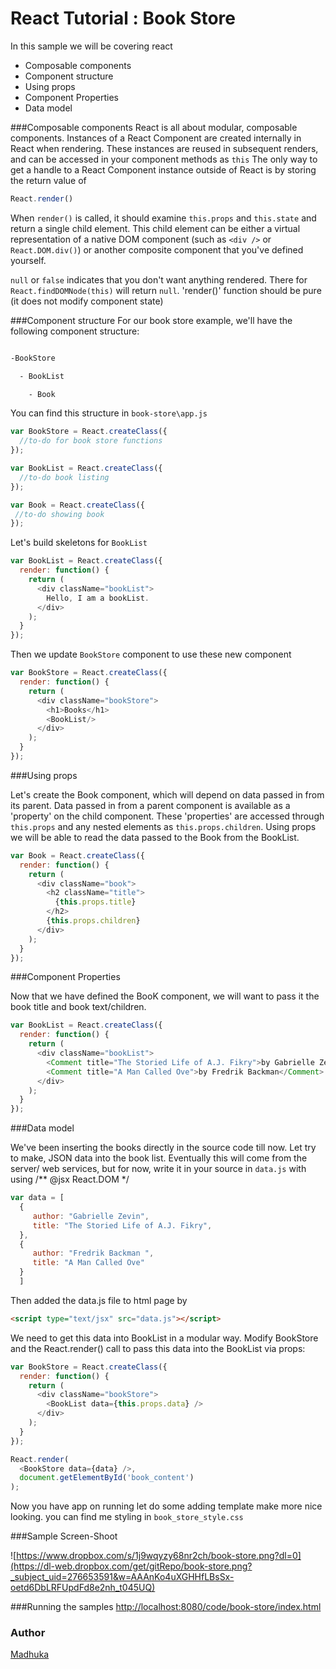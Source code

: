 # React Tutorial : Book Store
In this sample we will be covering react
  - Composable components
  - Component structure
  - Using props
  - Component Properties
  - Data model
  
###Composable components
React is all about modular, composable components.
Instances of a React Component are created internally in React when rendering. These instances are reused in subsequent renders, and can be accessed in your component methods as `this`
The only way to get a handle to a React Component instance outside of React is by storing the return value of 
```js
React.render()
```

When `render()` is called, it should examine `this.props` and `this.state` and return a single child element. This child element can be either a virtual representation of a native DOM component (such as `<div />` or `React.DOM.div()`) or another composite component that you've defined yourself.

`null` or `false` indicates that you don't want anything rendered. There for `React.findDOMNode(this)` will return `null`. 'render()' function should be pure (it does not modify component state)

###Component structure
For our book store example, we'll have the following component structure:


```sh

-BookStore

  - BookList

    - Book

```

You can find this structure in `book-store\app.js`

```js
var BookStore = React.createClass({
  //to-do for book store functions
});

var BookList = React.createClass({
  //to-do book listing
});

var Book = React.createClass({
 //to-do showing book 
});
```

Let's build skeletons for `BookList` 

```js
var BookList = React.createClass({
  render: function() {
    return (
      <div className="bookList">
        Hello, I am a bookList.
      </div>
    );
  }
});
```

Then we update `BookStore` component to use these new component

```js
var BookStore = React.createClass({
  render: function() {
    return (
      <div className="bookStore">
        <h1>Books</h1>
        <BookList/>
      </div>
    );
  }
});
```
###Using props

Let's create the Book component, which will depend on data passed in from its parent. Data passed in from a parent component is available as a 'property' on the child component. These 'properties' are accessed through `this.props` and any nested elements as `this.props.children`. Using props we will be able to read the data passed to the Book from the BookList. 

```js
var Book = React.createClass({
  render: function() {
    return (
      <div className="book">
        <h2 className="title">
          {this.props.title}
        </h2>
        {this.props.children}
      </div>
    );
  }
});
```

###Component Properties

Now that we have defined the BooK component, we will want to pass it the book title and book text/children.
```js
var BookList = React.createClass({
  render: function() {
    return (
      <div className="bookList">
        <Comment title="The Storied Life of A.J. Fikry">by Gabrielle Zevin</Comment>
        <Comment title="A Man Called Ove">by Fredrik Backman</Comment>
      </div>
    );
  }
});
```

###Data model

We've been inserting the books directly in the source code till now. Let try to make, JSON data into the book list. Eventually this will come from the server/ web services, but for now, write it in your source in `data.js` with  using /** @jsx React.DOM */ 

```js
var data = [
  {
     author: "Gabrielle Zevin", 
     title: "The Storied Life of A.J. Fikry",
  },
  {
     author: "Fredrik Backman ", 
     title: "A Man Called Ove"
  }
  ]
```

Then added the data.js file to html page by

```html
<script type="text/jsx" src="data.js"></script>
```

We need to get this data into BookList in a modular way. Modify BookStore and the React.render() call to pass this data into the BookList via props:

```js
var BookStore = React.createClass({
  render: function() {
    return (
      <div className="bookStore">
        <BookList data={this.props.data} />
      </div>
    );
  }
});

React.render(
  <BookStore data={data} />,
  document.getElementById('book_content')
);

```
Now you have app on running let do some adding template make more nice looking. you can find me styling in `book_store_style.css`


###Sample Screen-Shoot 

![https://www.dropbox.com/s/1j9wqyzy68nr2ch/book-store.png?dl=0](https://dl-web.dropbox.com/get/gitRepo/book-store.png?_subject_uid=276653591&w=AAAnKo4uXGHHfLBsSx-oetd6DbLRFUpdFd8e2nh_t045UQ)

###Running the samples
[http://localhost:8080/code/book-store/index.html](http://localhost:8080/code/book-store/index.html)

### Author
[Madhuka](http://madhukaudantha.blogspot.com/)
